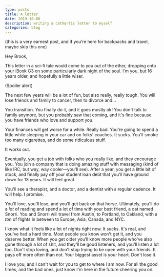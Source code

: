 ```yaml
---
type: posts
title: A letter
date: 2019-10-08
description: writing a cathartic letter to myself
categories: blog
---
```


(this is a very earnest post, and if you're here for backpacks and travel, maybe skip this one)

Hey Brook,

This letter in a sci-fi tale would come to you out of the ether, dropping onto your iBook G3 on some particularly dark night of the soul. I'm you, but 16 years older, and hopefully a little wiser.

(Spoiler alert)

The next few years will be a lot of fun, but also really, really tough. You will lose friends and family to cancer, then to divorce and...

You transition. You finally do it, and it goes mostly ok! You don't talk to family anymore, but you probably saw that coming, and it's fine because you have friends who love and support you.

Your finances will get worse for a while. Really bad. You're going to spend a little while sleeping in your car and on folks' couches. It sucks. You'll smoke too many cigarettes, and do some ridiculous stuff.

It works out.

Eventually, you get a job with folks who you really like, and they encourage you. You join a company that is doing amazing stuff with messaging (kind of like IRC, but way, way cooler—you'll see). After a year, you get a little bit of stock, and finally pay off your student loan debt that you'll have ground down for 13 years. It will feel great.

You'll see a therapist, and a doctor, and a dentist with a regular cadence. It will help. I promise.

You'll love, you'll lose, and you'll get back on that horse. Ultimately, you'll do a _lot_ of reading and spend a lot of time with your best friend, a cat named Snorri. You and Snorri will travel from Austin, to Portland, to Oakland, with a _ton_ of flights in between to Europe, Asia, Canada, and NYC.

I know what it feels like a lot of nights right now. It sucks. It's real, and you've had a hard time. Most people you know won't get it, and you deserve better. When you get older you'll know more people who've also gone through a lot of shit, and they'll be good listeners, and you'll listen a lot too. Don't stop loving, and don't stop trying to be open with your friends. It pays off more often than not. Your biggest asset is your heart. Don't lose it.

I love you, and I can't wait for you to get to where I am now. For all the good times, and the bad ones, just know I'm here in the future cheering you on.
